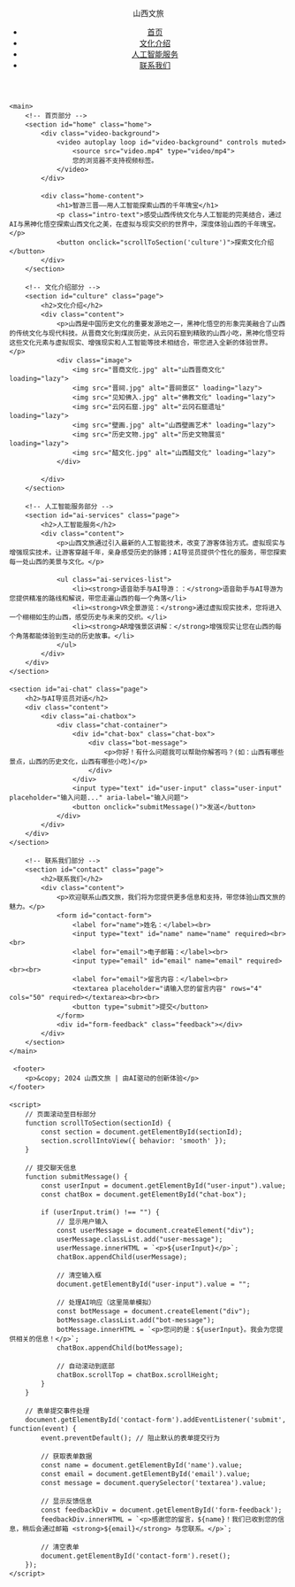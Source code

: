 <!DOCTYPE html>
<html lang="zh">
<head>
    <meta charset="UTF-8">
    <meta name="viewport" content="width=device-width, initial-scale=1.0">
    <meta http-equiv="X-UA-Compatible" content="ie=edge">
    <title>智游三晋——用人工智能探索山西的千年瑰宝</title>
    <link rel="stylesheet" href="styles.css">
    <script src="script.js" defer></script>
</head>
<body>
    <header>
        <div class="logo">山西文旅</div>
        <nav>
            <ul>
                <li><a href="#home">首页</a></li>
                <li><a href="#culture">文化介绍</a></li>
                <li><a href="#ai-services">人工智能服务</a></li>
                <li><a href="#contact">联系我们</a></li>
            </ul>
        </nav>
    </header>

    <main>
        <!-- 首页部分 -->
        <section id="home" class="home">
            <div class="video-background">
                <video autoplay loop id="video-background" controls muted>
                    <source src="video.mp4" type="video/mp4">
                    您的浏览器不支持视频标签。
                </video>
            </div>
        
            <div class="home-content">
                <h1>智游三晋——用人工智能探索山西的千年瑰宝</h1>
                <p class="intro-text">感受山西传统文化与人工智能的完美结合，通过AI与黑神化悟空探索山西文化之美，在虚拟与现实交织的世界中，深度体验山西的千年瑰宝。</p>
                <button onclick="scrollToSection('culture')">探索文化介绍</button>
            </div>
        </section>
        
        <!-- 文化介绍部分 -->
        <section id="culture" class="page">
            <h2>文化介绍</h2>
            <div class="content">
                <p>山西是中国历史文化的重要发源地之一，黑神化悟空的形象完美融合了山西的传统文化与现代科技。从晋商文化到煤炭历史，从云冈石窟到精致的山西小吃，黑神化悟空将这些文化元素与虚拟现实、增强现实和人工智能等技术相结合，带您进入全新的体验世界。</p>
                <div class="image">
                    <img src="晋商文化.jpg" alt="山西晋商文化" loading="lazy">
                    <img src="晋祠.jpg" alt="晋祠景区" loading="lazy">
                    <img src="见知佛入.jpg" alt="佛教文化" loading="lazy">
                    <img src="云冈石窟.jpg" alt="云冈石窟遗址" loading="lazy">
                    <img src="壁画.jpg" alt="山西壁画艺术" loading="lazy">
                    <img src="历史文物.jpg" alt="历史文物展览" loading="lazy">
                    <img src="醋文化.jpg" alt="山西醋文化" loading="lazy">
                </div>
                
            </div>
        </section>
        
        <!-- 人工智能服务部分 -->
        <section id="ai-services" class="page">
            <h2>人工智能服务</h2>
            <div class="content">
                <p>山西文旅通过引入最新的人工智能技术，改变了游客体验方式。虚拟现实与增强现实技术，让游客穿越千年，亲身感受历史的脉搏；AI导览员提供个性化的服务，带您探索每一处山西的美景与文化。</p>

                <ul class="ai-services-list">
                    <li><strong>语音助手与AI导游：：</strong>语音助手与AI导游为您提供精准的路线和解说，带您走遍山西的每一个角落</li>
                    <li><strong>VR全景游览：</strong>通过虚拟现实技术，您将进入一个栩栩如生的山西，感受历史与未来的交织。</li>
                    <li><strong>AR增强景区讲解：</strong>增强现实让您在山西的每个角落都能体验到生动的历史故事。</li>
                </ul>
            </div>
        </div>
    </section>

    <section id="ai-chat" class="page">
        <h2>与AI导览员对话</h2>
        <div class="content">
            <div class="ai-chatbox">
                <div class="chat-container">
                    <div id="chat-box" class="chat-box">
                        <div class="bot-message">
                            <p>你好！有什么问题我可以帮助你解答吗？(如：山西有哪些景点，山西的历史文化，山西有哪些小吃)</p>
                        </div>
                    </div>
                    <input type="text" id="user-input" class="user-input" placeholder="输入问题..." aria-label="输入问题">
                    <button onclick="submitMessage()">发送</button>
                </div>
            </div>
        </div>
    </section>      

        <!-- 联系我们部分 -->
        <section id="contact" class="page">
            <h2>联系我们</h2>
            <div class="content">
                <p>欢迎联系山西文旅，我们将为您提供更多信息和支持，带您体验山西文旅的魅力。</p>
                <form id="contact-form">
                    <label for="name">姓名：</label><br>
                    <input type="text" id="name" name="name" required><br><br>
                    <label for="email">电子邮箱：</label><br>
                    <input type="email" id="email" name="email" required><br><br>
                    <label for="email">留言内容：</label><br>
                    <textarea placeholder="请输入您的留言内容" rows="4" cols="50" required></textarea><br><br>
                    <button type="submit">提交</button>
                </form>
                <div id="form-feedback" class="feedback"></div>
            </div>
        </section>
    </main>

     <footer>
        <p>&copy; 2024 山西文旅 | 由AI驱动的创新体验</p>
    </footer>

    <script>
        // 页面滚动至目标部分
        function scrollToSection(sectionId) {
            const section = document.getElementById(sectionId);
            section.scrollIntoView({ behavior: 'smooth' });
        }

        // 提交聊天信息
        function submitMessage() {
            const userInput = document.getElementById("user-input").value;
            const chatBox = document.getElementById("chat-box");

            if (userInput.trim() !== "") {
                // 显示用户输入
                const userMessage = document.createElement("div");
                userMessage.classList.add("user-message");
                userMessage.innerHTML = `<p>${userInput}</p>`;
                chatBox.appendChild(userMessage);
                
                // 清空输入框
                document.getElementById("user-input").value = "";

                // 处理AI响应（这里简单模拟）
                const botMessage = document.createElement("div");
                botMessage.classList.add("bot-message");
                botMessage.innerHTML = `<p>您问的是：${userInput}。我会为您提供相关的信息！</p>`;
                chatBox.appendChild(botMessage);

                // 自动滚动到底部
                chatBox.scrollTop = chatBox.scrollHeight;
            }
        }

        // 表单提交事件处理
        document.getElementById('contact-form').addEventListener('submit', function(event) {
            event.preventDefault(); // 阻止默认的表单提交行为

            // 获取表单数据
            const name = document.getElementById('name').value;
            const email = document.getElementById('email').value;
            const message = document.querySelector('textarea').value;

            // 显示反馈信息
            const feedbackDiv = document.getElementById('form-feedback');
            feedbackDiv.innerHTML = `<p>感谢您的留言，${name}！我们已收到您的信息，稍后会通过邮箱 <strong>${email}</strong> 与您联系。</p>`;

            // 清空表单
            document.getElementById('contact-form').reset();
        });
    </script>
</body>
</html>
